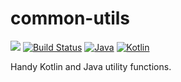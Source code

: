 # common-utils

[![](https://jitpack.io/v/pambrose/common-utils.svg)](https://jitpack.io/#pambrose/common-utils)
[![Build Status](https://travis-ci.org/pambrose/etcd-recipes.svg?branch=master)](https://travis-ci.org/pambrose/etcd-recipes)
[![Java](https://img.shields.io/badge/%20language-Java-red.svg)](https://kotlinlang.org/)
[![Kotlin](https://img.shields.io/badge/%20language-Kotlin-red.svg)](https://kotlinlang.org/)

Handy Kotlin and Java utility functions.